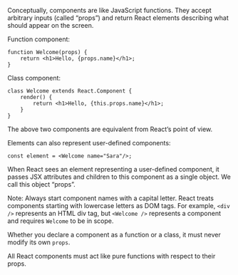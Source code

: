 Conceptually, components are like JavaScript functions. They accept arbitrary inputs (called “props”) and return React
elements describing what should appear on the screen.

Function component:

```tsx
function Welcome(props) {
    return <h1>Hello, {props.name}</h1>;
}
```

Class component:

```tsx
class Welcome extends React.Component {
    render() {
        return <h1>Hello, {this.props.name}</h1>;
    }
}
```

The above two components are equivalent from React’s point of view.

Elements can also represent user-defined components:

```tsx
const element = <Welcome name="Sara"/>;
```

When React sees an element representing a user-defined component, it passes JSX attributes and children to this
component as a single object. We call this object “props”.

Note: Always start component names with a capital letter. React treats components starting with lowercase letters as DOM
tags. For example, `<div />` represents an HTML div tag, but `<Welcome />` represents a component and requires `Welcome`
to be in scope.

Whether you declare a component as a function or a class, it must never modify its own `props`.

All React components must act like pure functions with respect to their props.




